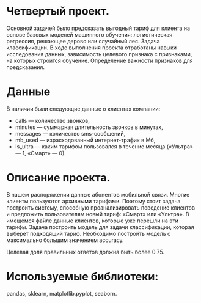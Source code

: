 # Четвертый проект. 

Основной задачей было предсказать выгодный тариф для клиента на основе базовых моделей машинного обучения: логистическая регрессия, решающее дерово или случайный лес.
Задача классификации.
В ходе выполнения проекта отработаны навыки исследования данных, зависимость целевого признака с признаками, на которых строится обучение. Определение важности признаков для предсказания.

# Данные
В наличии были следующие данные о клиентах компании:
- сalls — количество звонков,
- minutes — суммарная длительность звонков в минутах,
- messages — количество sms-сообщений,
- mb_used — израсходованный интернет-трафик в Мб,
- is_ultra — каким тарифом пользовался в течение месяца («Ультра» — 1, «Смарт» — 0).

# Описание проекта.
В нашем распоряжении данные абонентов мобильной связи.
Многие клиенты пользуются архивными тарифами. Поэтому стоит задача построить систему, способную проанализировать поведение клиентов и предложить пользователям новый тариф: «Смарт» или «Ультра». 
В имещемся файле данные клиентов, которые уже перешли на эти тарифы.
Задача построить модель для задачи классификации, которая выберет подходящий тариф. Необходимо постройть модель с максимально большим значением accuracy.


Целевая доля правильных ответов должна быть более 0.75.


# Используемые библиотеки:
pandas, sklearn, matplotlib.pyplot, seaborn.
